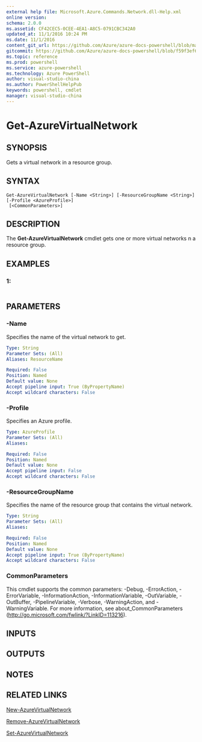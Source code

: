 ```yaml
---
external help file: Microsoft.Azure.Commands.Network.dll-Help.xml
online version: 
schema: 2.0.0
ms.assetid: CF42CEC5-0CEE-4EA1-A8C5-0791CBC342A0
updated_at: 11/1/2016 10:24 PM
ms.date: 11/1/2016
content_git_url: https://github.com/Azure/azure-docs-powershell/blob/master/azureps-cmdlets-docs/ResourceManager/AzureRM.Network/v0.9.8/Get-AzureVirtualNetwork.md
gitcommit: https://github.com/Azure/azure-docs-powershell/blob/f59f3ef60bc592383812213e69fd77ba950759ed/azureps-cmdlets-docs/ResourceManager/AzureRM.Network/v0.9.8/Get-AzureVirtualNetwork.md
ms.topic: reference
ms.prod: powershell
ms.service: azure-powershell
ms.technology: Azure PowerShell
author: visual-studio-china
ms.author: PowerShellHelpPub
keywords: powershell, cmdlet
manager: visual-studio-china
---
```


# Get-AzureVirtualNetwork

## SYNOPSIS
Gets a virtual network in a resource group.

## SYNTAX

```
Get-AzureVirtualNetwork [-Name <String>] [-ResourceGroupName <String>] [-Profile <AzureProfile>]
 [<CommonParameters>]
```

## DESCRIPTION
The **Get-AzureVirtualNetwork** cmdlet gets one or more virtual networks n a resource group.

## EXAMPLES

### 1:
```

```

## PARAMETERS

### -Name
Specifies the name of the virtual network to get.

```yaml
Type: String
Parameter Sets: (All)
Aliases: ResourceName

Required: False
Position: Named
Default value: None
Accept pipeline input: True (ByPropertyName)
Accept wildcard characters: False
```

### -Profile
Specifies an Azure profile.

```yaml
Type: AzureProfile
Parameter Sets: (All)
Aliases: 

Required: False
Position: Named
Default value: None
Accept pipeline input: False
Accept wildcard characters: False
```

### -ResourceGroupName
Specifies the name of the resource group that contains the virtual network.

```yaml
Type: String
Parameter Sets: (All)
Aliases: 

Required: False
Position: Named
Default value: None
Accept pipeline input: True (ByPropertyName)
Accept wildcard characters: False
```

### CommonParameters
This cmdlet supports the common parameters: -Debug, -ErrorAction, -ErrorVariable, -InformationAction, -InformationVariable, -OutVariable, -OutBuffer, -PipelineVariable, -Verbose, -WarningAction, and -WarningVariable. For more information, see about_CommonParameters (http://go.microsoft.com/fwlink/?LinkID=113216).

## INPUTS

## OUTPUTS

## NOTES

## RELATED LINKS

[New-AzureVirtualNetwork](xref:ResourceManager/AzureRM.Network/v0.9.8/New-AzureVirtualNetwork.md)

[Remove-AzureVirtualNetwork](xref:ResourceManager/AzureRM.Network/v0.9.8/Remove-AzureVirtualNetwork.md)

[Set-AzureVirtualNetwork](xref:ResourceManager/AzureRM.Network/v0.9.8/Set-AzureVirtualNetwork.md)


